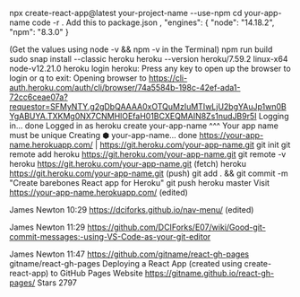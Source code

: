 npx create-react-app@latest your-project-name --use-npm
 cd your-app-name
 code -r .
 Add this to package.json
,
  "engines": {
    "node": "14.18.2",
    "npm": "8.3.0"
  }
  
(Get the values using node -v && npm -v in the Terminal)
npm run build
sudo snap install --classic heroku
heroku --version
heroku/7.59.2 linux-x64 node-v12.21.0
heroku login
heroku: Press any key to open up the browser to login or q to exit:
Opening browser to https://cli-auth.heroku.com/auth/cli/browser/74a5584b-198c-42ef-ada1-72cc6ceae07a?requestor=SFMyNTY.g2gDbQAAAA0xOTQuMzIuMTIwLjU2bgYAuJp1wn0BYgABUYA.TXKMg0NX7CNMHlOEfaH01BCXEQMAIN8Zs1nudJB9r5I
Logging in... done
Logged in as <your email address>
heroku create your-app-name
^^^ Your app name must be unique
Creating ⬢ your-app-name... done
https://your-app-name.herokuapp.com/ | https://git.heroku.com/your-app-name.git
git init
git remote add heroku https://git.heroku.com/your-app-name.git
git remote -v
heroku  https://git.heroku.com/your-app-name.git (fetch)
heroku  https://git.heroku.com/your-app-name.git (push)
git add . && git commit -m "Create barebones React app for Heroku"
git push heroku master
Visit https://your-app-name.herokuapp.com/ (edited) 

James Newton  10:29
https://dciforks.github.io/nav-menu/ (edited) 

James Newton  11:29
https://github.com/DCIForks/E07/wiki/Good-git-commit-messages:-using-VS-Code-as-your-git-editor

James Newton  11:47
https://github.com/gitname/react-gh-pages
gitname/react-gh-pages
Deploying a React App (created using create-react-app) to GitHub Pages
Website
https://gitname.github.io/react-gh-pages/
Stars
2797